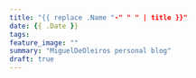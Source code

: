 ```yaml
---
title: "{{ replace .Name "-" " " | title }}"
date: {{ .Date }}
tags:
feature_image: ""
summary: "MiguelDeOleiros personal blog"
draft: true
---
```

